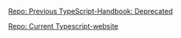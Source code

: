 

[Repo: Previous TypeScript-Handbook: Deprecated](https://github.com/microsoft/TypeScript-Handbook) 

[Repo: Current Typescript-website](https://github.com/microsoft/TypeScript-Website) 